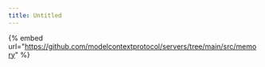 ```yaml
---
title: Untitled
---
```

{% embed url="https://github.com/modelcontextprotocol/servers/tree/main/src/memory" %}